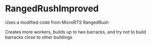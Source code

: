 # RangedRushImproved

Uses a modified code from MicroRTS RangedRush

Creates more workers, builds up to two barracks, and try not to build barracks close to other buildings